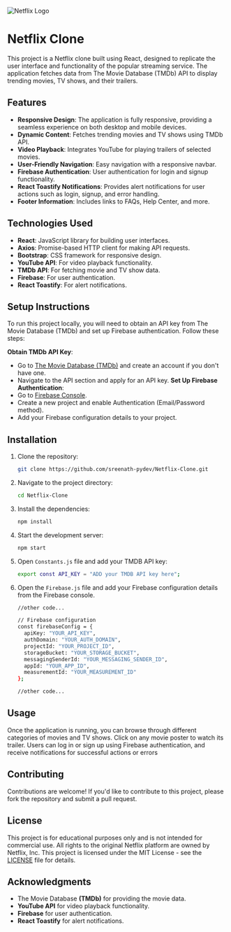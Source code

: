 

![Netflix Logo](https://upload.wikimedia.org/wikipedia/commons/0/08/Netflix_2015_logo.svg)


# Netflix Clone
This project is a Netflix clone built using React, designed to replicate the user interface and functionality of the popular streaming service. The application fetches data from The Movie Database (TMDb) API to display trending movies, TV shows, and their trailers.

## Features

- **Responsive Design**: The application is fully responsive, providing a seamless experience on both desktop and mobile devices.
- **Dynamic Content**: Fetches trending movies and TV shows using TMDb API.
- **Video Playback**: Integrates YouTube for playing trailers of selected movies.
- **User-Friendly Navigation**: Easy navigation with a responsive navbar.
- **Firebase Authentication**: User authentication for login and signup functionality.
- **React Toastify Notifications**: Provides alert notifications for user actions such as login, signup, and error handling.
- **Footer Information**: Includes links to FAQs, Help Center, and more.

## Technologies Used

- **React**: JavaScript library for building user interfaces.
- **Axios**: Promise-based HTTP client for making API requests.
- **Bootstrap**: CSS framework for responsive design.
- **YouTube API**: For video playback functionality.
- **TMDb API**: For fetching movie and TV show data.
- **Firebase**: For user authentication.
- **React Toastify**: For alert notifications.
  
## Setup Instructions

To run this project locally, you will need to obtain an API key from The Movie Database (TMDb) and set up Firebase authentication. Follow these steps:

 **Obtain TMDb API Key**:
   - Go to [The Movie Database (TMDb)](https://www.themoviedb.org/) and create an account if you don't have one.
   - Navigate to the API section and apply for an API key.
**Set Up Firebase Authentication**:
   - Go to [Firebase Console](https://console.firebase.google.com/u/0/).
   - Create a new project and enable Authentication (Email/Password method).
   - Add your Firebase configuration details to your project.
## Installation

1. Clone the repository:
   ```bash
   git clone https://github.com/sreenath-pydev/Netflix-Clone.git
2. Navigate to the project directory:
   ```bash
   cd Netflix-Clone

3. Install the dependencies:
   ```bash
   npm install


4. Start the development server:
   ```bash
   npm start
5. Open `Constants.js` file and add your TMDB API key:
   ```bash
   export const API_KEY = "ADD your TMDB API key here";
6. Open the `Firebase.js` file and add your Firebase configuration details from the Firebase console.
   ```bash
   //other code...
   
   // Firebase configuration
   const firebaseConfig = {
     apiKey: "YOUR_API_KEY",
     authDomain: "YOUR_AUTH_DOMAIN",
     projectId: "YOUR_PROJECT_ID",
     storageBucket: "YOUR_STORAGE_BUCKET",
     messagingSenderId: "YOUR_MESSAGING_SENDER_ID",
     appId: "YOUR_APP_ID",
     measurementId: "YOUR_MEASUREMENT_ID"
   };
   
   //other code...
## Usage
Once the application is running, you can browse through different categories of movies and TV shows. Click on any movie poster to watch its trailer. Users can log in or sign up using Firebase authentication, and receive notifications for successful actions or errors
## Contributing
Contributions are welcome! If you'd like to contribute to this project, please fork the repository and submit a pull request.
## License
This project is for educational purposes only and is not intended for commercial use. All rights to the original Netflix platform are owned by Netflix, Inc.
This project is licensed under the MIT License - see the [LICENSE](LICENSE) file for details.
## Acknowledgments
- The Movie Database **(TMDb)** for providing the movie data.
- **YouTube API** for video playback functionality.
- **Firebase** for user authentication.
- **React Toastify** for alert notifications.
